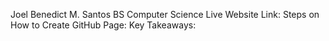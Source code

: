 Joel Benedict M. Santos
BS Computer Science
Live Website Link:
Steps on How to Create GitHub Page:
Key Takeaways:
